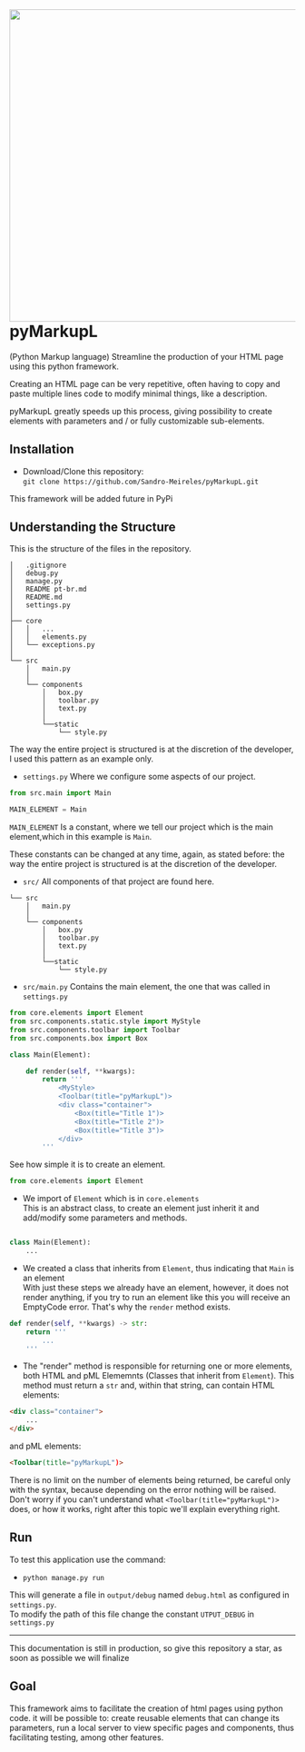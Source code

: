 <img src="https://drive.google.com/file/d/1od-smHe9Oi8dVYIGBhr3aosuhcZIf5Cx/view" width="550" align="right">

# pyMarkupL
(Python Markup language) Streamline the production of your HTML page using this python framework.

Creating an HTML page can be very repetitive,
often having to copy and paste multiple lines
code to modify minimal things, like a
description.

pyMarkupL greatly speeds up this process, giving
possibility to create elements with parameters
and / or fully customizable sub-elements.

## Installation
 - Download/Clone this repository:  
 `git clone https://github.com/Sandro-Meireles/pyMarkupL.git`
 
 This framework will be added future in PyPi
 
## Understanding the Structure

This is the structure of the files in the repository.


```
│   .gitignore
│   debug.py
│   manage.py
│   README pt-br.md
│   README.md
│   settings.py
│
├── core
│   │   ...
│   │   elements.py
│   └── exceptions.py
│  
└── src
    │   main.py
    │
    └── components
        │   box.py
        │   toolbar.py
        │   text.py
        │
        └──static
            └── style.py   
```

The way the entire project is structured is at the discretion of the developer, I used this pattern as an example only.

- `settings.py` Where we configure some aspects of our project.

```py
from src.main import Main

MAIN_ELEMENT = Main
```
`MAIN_ELEMENT` Is a constant, where we tell our project which is the main element,which in this example is `Main`.

These constants can be changed at any time, again, as stated before:
the way the entire project is structured is at the discretion of the developer.

- `src/` All components of that project are found here.

```
└── src
    │   main.py
    │
    └── components
        │   box.py
        │   toolbar.py
        │   text.py
        │
        └──static
            └── style.py 
```

- `src/main.py` Contains the main element, the one that was called in `settings.py`

```py
from core.elements import Element
from src.components.static.style import MyStyle
from src.components.toolbar import Toolbar
from src.components.box import Box

class Main(Element):

    def render(self, **kwargs):
        return '''
            <MyStyle>
            <Toolbar(title="pyMarkupL")>
            <div class="container">
                <Box(title="Title 1")>
                <Box(title="Title 2")>
                <Box(title="Title 3")>
            </div>
        '''
```
See how simple it is to create an element.
```py
from core.elements import Element
```
- We import of `Element` which is in `core.elements`  
This is an abstract class, to create an element just inherit it and add/modify some parameters and methods.

```py

class Main(Element):
    ...
```
- We created a class that inherits from `Element`, thus indicating that `Main` is an element  
With just these steps we already have an element, however, it does not render anything, if you try to run an element like this you will receive an EmptyCode error.
That's why the `render` method exists.

```py
def render(self, **kwargs) -> str:
    return '''
        ...
    '''
```
- The "render" method is responsible for returning one or more elements, both HTML and pML Elememnts (Classes that inherit from `Element`).
This method must return a `str` and, within that string, can contain HTML elements:
```html
<div class="container">
    ...
</div>
```
and pML elements:
```html
<Toolbar(title="pyMarkupL")>
```
There is no limit on the number of elements being returned, be careful only with the syntax, because depending on the error nothing will be raised.  
Don't worry if you can't understand what `<Toolbar(title="pyMarkupL")>` does, or how it works, right after this topic we'll explain everything right.

## Run

To test this application use the command:
- `python manage.py run`

This will generate a file in `output/debug` named `debug.html` as configured in `settings.py`.  
To modify the path of this file change the constant `UTPUT_DEBUG` in `settings.py`

---

This documentation is still in production, so give this repository a star, as soon as possible we will finalize

## Goal

This framework aims to facilitate the creation of html pages using python code. it will be possible to: create reusable elements that can change its parameters, run a local server to view specific pages and components, thus facilitating testing, among other features.
